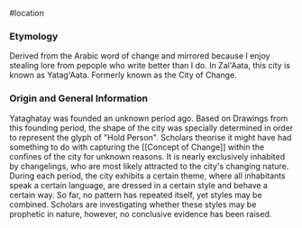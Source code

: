 #location 
### Etymology
Derived from the Arabic word of change and mirrored because I enjoy stealing lore from pepople who write better than I do.
In Zal'Aata, this city is known as Yatag'Aata.
Formerly known as the City of Change.

### Origin and General Information
Yataghatay was founded an unknown period ago. Based on Drawings from this founding period, the shape of the city was specially determined in order to represent the glyph of "Hold Person". Scholars theorise it might have had something to do with capturing the [[Concept of Change]] within the confines of the city for unknown reasons.
It is nearly exclusively inhabited by changelings, who are most likely attracted to the city's changing nature. 
During each period, the city exhibits a certain theme, where all inhabitants speak a certain language, are dressed in a certain style and behave a certain way. So far, no pattern has repeated itself, yet styles may be combined.
Scholars are investigating whether these styles may be prophetic in nature, however, no conclusive evidence has been raised.
